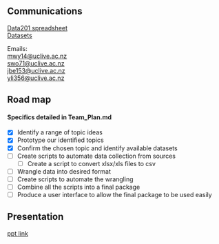 ## Communications
[Data201 spreadsheet](https://ucliveac-my.sharepoint.com/:x:/g/personal/giulio_dallariva_canterbury_ac_nz/EXfVIUJL1_9Ht4c6cWnsGpIBae2wTYfxLSKB75ysXFgDbA?e=rhrdFu)  
[Datasets](https://ucliveac-my.sharepoint.com/:x:/g/personal/giulio_dallariva_canterbury_ac_nz/EYjbdV0uswBHnzYS8Y8EG4UBK3z2Ydb2WIOpt66gKxM9vQ?e=H6MqDb)

Emails:  
mwy14@uclive.ac.nz  
swo71@uclive.ac.nz  
jbe153@uclive.ac.nz  
yli356@uclive.ac.nz

## Road map
#### Specifics detailed in Team_Plan.md
- [x] Identify a range of topic ideas
- [x] Prototype our identified topics
- [x] Confirm the chosen topic and identify available datasets
- [ ] Create scripts to automate data collection from sources
  - [ ] Create a script to convert xlsx/xls files to csv
- [ ] Wrangle data into desired format
- [ ] Create scripts to automate the wrangling
- [ ] Combine all the scripts into a final package
- [ ] Produce a user interface to allow the final package to be used easily

## Presentation
[ppt link](https://ucliveac-my.sharepoint.com/:p:/g/personal/jbe153_uclive_ac_nz/EcVwBPn7DrdJiTd3MolZ2xQB0k-DUzKGa212pDdR2P-Y3A?e=RbLfpt)
